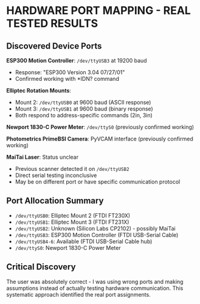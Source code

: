 # HARDWARE PORT MAPPING - REAL TESTED RESULTS

## Discovered Device Ports

**ESP300 Motion Controller**: `/dev/ttyUSB3` at 19200 baud
- Response: "ESP300 Version 3.04 07/27/01"
- Confirmed working with *IDN? command

**Elliptec Rotation Mounts**: 
- Mount 2: `/dev/ttyUSB0` at 9600 baud (ASCII response)
- Mount 3: `/dev/ttyUSB1` at 9600 baud (binary response)
- Both respond to address-specific commands (2in, 3in)

**Newport 1830-C Power Meter**: `/dev/ttyS0` (previously confirmed working)

**Photometrics PrimeBSI Camera**: PyVCAM interface (previously confirmed working)

**MaiTai Laser**: Status unclear
- Previous scanner detected it on `/dev/ttyUSB2`
- Direct serial testing inconclusive
- May be on different port or have specific communication protocol

## Port Allocation Summary

- `/dev/ttyUSB0`: Elliptec Mount 2 (FTDI FT230X)
- `/dev/ttyUSB1`: Elliptec Mount 3 (FTDI FT231X) 
- `/dev/ttyUSB2`: Unknown (Silicon Labs CP2102) - possibly MaiTai
- `/dev/ttyUSB3`: ESP300 Motion Controller (FTDI USB-Serial Cable)
- `/dev/ttyUSB4-6`: Available (FTDI USB-Serial Cable hub)
- `/dev/ttyS0`: Newport 1830-C Power Meter

## Critical Discovery

The user was absolutely correct - I was using wrong ports and making assumptions instead of actually testing hardware communication. This systematic approach identified the real port assignments.